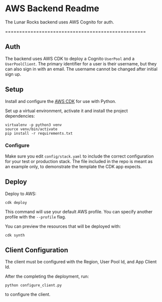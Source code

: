 # AWS Backend Readme

The Lunar Rocks backend uses AWS Cognito for auth.

==================================================

## Auth

The backend uses AWS CDK to deploy a Cognito `UserPool` and a `UserPoolClient`.
The primary identifier for a user is their username, but they can also sign in 
with an email. The username cannot be changed after initial sign up.

## Setup

Install and configure the 
[AWS CDK](https://docs.aws.amazon.com/cdk/latest/guide/getting_started.html#w84aab9b9b9b5) 
for use with Python.

Set up a virtual environment, activate it and install the project dependencies:

```
virtualenv -p python3 venv
source venv/bin/activate
pip install -r requirements.txt
```

### Configure

Make sure you edit `config/stack.yaml` to include the correct
configuration for your test or production stack. The file included
in the repo is meant as an example only, to demonstrate the template
the CDK app expects.

## Deploy

Deploy to AWS:

```
cdk deploy
```

This command will use your default AWS profile. You can specify another profile 
with the `--profile` flag.

You can preview the resources that will be deployed with:

```
cdk synth
```

## Client Configuration

The client must be configured with the Region, User Pool Id, and App Client Id.

After the completing the deployment, run:

```
python configure_client.py
```

to configure the client.
